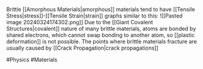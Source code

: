 Brittle [[Amorphous Materials|amorphous]] materials tend to have [[Tensile Stress|stress]]-[[Tensile Strain|strain]] graphs similar to this:
![[Pasted image 20240324174302.png]]
Due to the [[Giant Covalent Structures|covalent]] nature of many brittle materials, atoms are bonded by shared electrons, which cannot swap bonding to another atom, so [[plastic deformation]] is not possible. The points where brittle materials fracture are usually caused by [[Crack Propagation|crack propagations]]

#Physics #Materials 